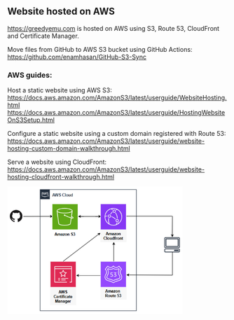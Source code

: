 ## Website hosted on AWS

https://greedyemu.com is hosted on AWS using S3, Route 53, CloudFront and Certificate Manager.

Move files from GitHub to AWS S3 bucket using GitHub Actions:  
https://github.com/enamhasan/GitHub-S3-Sync

### AWS guides:

Host a static website using AWS S3:  
https://docs.aws.amazon.com/AmazonS3/latest/userguide/WebsiteHosting.html  
https://docs.aws.amazon.com/AmazonS3/latest/userguide/HostingWebsiteOnS3Setup.html

Configure a static website using a custom domain registered with Route 53:  
https://docs.aws.amazon.com/AmazonS3/latest/userguide/website-hosting-custom-domain-walkthrough.html

Serve a website using CloudFront:  
https://docs.aws.amazon.com/AmazonS3/latest/userguide/website-hosting-cloudfront-walkthrough.html

<img src="https://github.com/greedyemu/website/blob/main/image/architecture.png" style="width:400px" alt="architecture">
